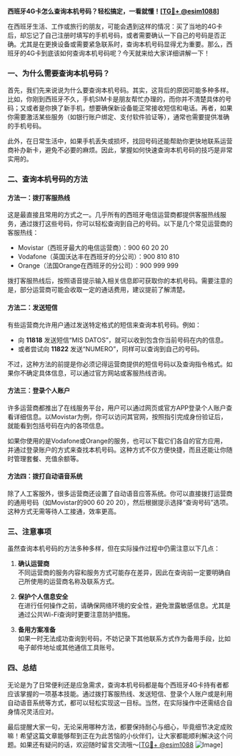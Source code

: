 **西班牙4G卡怎么查询本机号码？轻松搞定，一看就懂！[[TG💪+ @esim1088](https://t.me/s/esim1088)]**

在西班牙生活、工作或旅行的朋友，可能会遇到这样的情况：买了当地的4G卡后，却忘记了自己注册时填写的手机号码，或者需要确认一下自己的号码是否正确。尤其是在更换设备或需要紧急联系时，查询本机号码显得尤为重要。那么，西班牙的4G卡到底该如何查询本机号码呢？今天就来给大家详细讲解一下！

### 一、为什么需要查询本机号码？

首先，我们先来说说为什么要查询本机号码。其实，这背后的原因可能多种多样。比如，你刚到西班牙不久，手机SIM卡是朋友帮忙办理的，而你并不清楚具体的号码；又或者是你换了新手机，想要确保新设备能正常接收短信和电话。再者，如果你需要激活某些服务（如银行账户绑定、支付软件验证等），通常也需要提供准确的手机号码。

此外，在日常生活中，如果手机丢失或损坏，找回号码还能帮助你更快地联系运营商补办新卡，避免不必要的麻烦。因此，掌握如何快速查询本机号码的技巧是非常实用的。

### 二、查询本机号码的方法

#### 方法一：拨打客服热线

这是最直接且常用的方式之一。几乎所有的西班牙电信运营商都提供客服热线服务，通过拨打这些号码，你可以轻松查询到自己的号码。以下是几个常见运营商的客服热线：

- Movistar（西班牙最大的电信运营商）：900 60 20 20
- Vodafone（英国沃达丰在西班牙的分公司）：900 810 810
- Orange（法国Orange在西班牙的分公司）：900 999 999

拨打客服热线后，按照语音提示输入相关信息即可获取你的本机号码。需要注意的是，部分运营商可能会收取一定的通话费用，建议提前了解清楚。

#### 方法二：发送短信

有些运营商允许用户通过发送特定格式的短信来查询本机号码。例如：

- 向 **11818** 发送短信“MIS DATOS”，就可以收到包含你当前号码在内的信息。
- 或者尝试向 **11822** 发送“NUMERO”，同样可以查询到自己的号码。

不过，这种方法的前提是你必须记得运营商提供的短信号码以及查询指令格式。如果你不确定具体信息，可以通过官方网站或客服热线咨询。

#### 方法三：登录个人账户

许多运营商都推出了在线服务平台，用户可以通过网页或官方APP登录个人账户查看详细信息。以Movistar为例，你可以访问其官网，按照指引完成身份验证后，就能看到包括号码在内的各项信息。

如果你使用的是Vodafone或Orange的服务，也可以下载它们各自的官方应用，并通过登录账户的方式来查找本机号码。这种方式不仅方便快捷，而且还能让你随时管理套餐、充值余额等。

#### 方法四：拨打自动语音系统

除了人工客服外，很多运营商还设置了自动语音应答系统。你可以直接拨打运营商的通用号码（如Movistar的900 60 20 20），然后根据提示选择“查询号码”选项。这种方式无需等待人工接通，效率更高。

### 三、注意事项

虽然查询本机号码的方法多种多样，但在实际操作过程中仍需注意以下几点：

1. **确认运营商**  
   不同运营商的服务内容和服务方式可能存在差异，因此在查询前一定要明确自己所使用的运营商名称及联系方式。

2. **保护个人信息安全**  
   在进行任何操作之前，请确保网络环境的安全性，避免泄露敏感信息。尤其是通过公共Wi-Fi查询时更要注意防护措施。

3. **备用方案准备**  
   如果一时无法成功查询到号码，不妨记录下其他联系方式作为备用手段，比如电子邮件地址或其他通信工具账号。

### 四、总结

无论是为了日常便利还是应急需求，查询本机号码都是每个西班牙4G卡持有者都应该掌握的一项基本技能。通过拨打客服热线、发送短信、登录个人账户或是利用自动语音系统等方式，都可以轻松实现这一目标。当然，在实际操作中还需结合自身情况灵活应对。

最后提醒大家一句，无论采用哪种方法，都要保持耐心与细心，毕竟细节决定成败嘛！希望这篇文章能够帮到正在为此苦恼的小伙伴们，让大家都能顺利解决这个问题。如果还有疑问的话，欢迎随时留言交流哦～[[TG💪+ @esim1088](https://t.me/s/esim1088) ![Image](https://i.postimg.cc/4NQfJmqS/Snipaste-2025-05-13-00-14-12.png)]